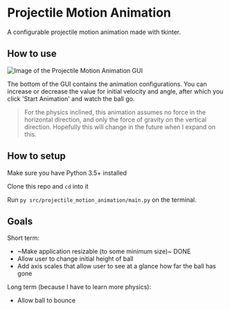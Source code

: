 # Projectile Motion Animation
A configurable projectile motion animation made with tkinter.

## How to use
![Image of the Projectile Motion Animation GUI][image-of-gui]

The bottom of the GUI contains the animation configurations. You can increase or decrease the value for initial velocity and angle, after which you click 'Start Animation' and watch the ball go.

> For the physics inclined, this animation assumes no force in the horizontal direction, and only the force of gravity on the vertical direction. Hopefully this will change in the future when I expand on this.

## How to setup
Make sure you have Python 3.5+ installed

Clone this repo and `cd` into it

Run `py src/projectile_motion_animation/main.py` on the terminal.

## Goals
Short term:
- ~Make application resizable (to some minimum size)~ DONE
- Allow user to change initial height of ball
- Add axis scales that allow user to see at a glance how far the ball has gone

Long term (because I have to learn more physics):
- Allow ball to bounce

[image-of-gui]: https://github.com/GOATMaxwellN/projectile-motion-animation/blob/main/README_IMAGES/projectile_motion_animation_gui.png "Image of how the application looks like"
